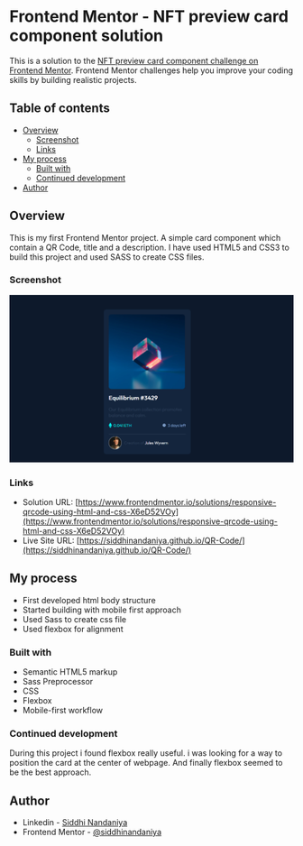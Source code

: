 # Frontend Mentor - NFT preview card component solution

This is a solution to the [NFT preview card component challenge on Frontend Mentor](https://www.frontendmentor.io/challenges/nft-preview-card-component-SbdUL_w0U). Frontend Mentor challenges help you improve your coding skills by building realistic projects. 

## Table of contents

- [Overview](#overview)
  - [Screenshot](#screenshot)
  - [Links](#links)
- [My process](#my-process)
  - [Built with](#built-with)
  - [Continued development](#continued-development)
- [Author](#author)


## Overview
This is my first Frontend Mentor project. A simple card component which contain a QR Code, title and a description. I have used HTML5 and CSS3 to build this project and used SASS to create CSS files.

### Screenshot

![](./screenshot.png)


### Links

- Solution URL: [https://www.frontendmentor.io/solutions/responsive-qrcode-using-html-and-css-X6eD52VOy](https://www.frontendmentor.io/solutions/responsive-qrcode-using-html-and-css-X6eD52VOy)
- Live Site URL: [https://siddhinandaniya.github.io/QR-Code/](https://siddhinandaniya.github.io/QR-Code/)

## My process

- First developed html body structure
- Started building with mobile first approach
- Used Sass to create css file
- Used flexbox for alignment


### Built with

- Semantic HTML5 markup
- Sass Preprocessor
- CSS
- Flexbox
- Mobile-first workflow


### Continued development

During this project i found flexbox really useful. i was looking for a way to position the card at the center of webpage. And finally flexbox seemed to be the best approach.


## Author

- Linkedin - [Siddhi Nandaniya](https://www.linkedin.com/in/siddhi-nandaniya/)
- Frontend Mentor - [@siddhinandaniya](https://www.frontendmentor.io/profile/Siddhinandaniya)
